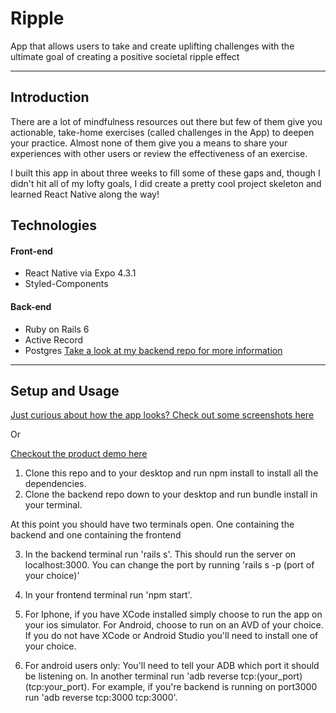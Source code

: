 # Ripple
App that allows users to take and create uplifting challenges with the ultimate goal of creating a positive societal ripple effect

---- 
## Introduction 
There are a lot of mindfulness resources out there but few of them give you actionable, take-home exercises (called challenges in the App) to deepen your practice. Almost none of them give you a means to share your experiences with other users or review the effectiveness of an exercise. 

I built this app in about three weeks to fill some of these gaps and, though I didn't hit all of my lofty goals, I did create a pretty cool project skeleton and learned React Native along the way! 

## Technologies 

#### Front-end
* React Native via Expo 4.3.1
* Styled-Components

#### Back-end
* Ruby on Rails 6 
* Active Record
* Postgres
[Take a look at my backend repo for more information](https://github.com/Ekenayy/Ripple-backend)

----

## Setup and Usage 

[Just curious about how the app looks? Check out some screenshots here](https://github.com/Ekenayy/Ripple-frontend/tree/main/assets/screenshots)

Or 

[Checkout the product demo here](https://www.loom.com/share/d824f5cffb3f46b1adb4f2362f5df7fa)

1. Clone this repo and to your desktop and run npm install to install all the dependencies.
2. Clone the backend repo down to your desktop and run bundle install in your terminal.

At this point you should have two terminals open. One containing the backend and one containing the frontend 

3. In the backend terminal run 'rails s'. This should run the server on localhost:3000. You can change the port by running 'rails s -p (port of your choice)' 

4. In your frontend terminal run 'npm start'.

5. For Iphone, if you have XCode installed simply choose to run the app on your ios simulator. For Android, choose to run on an AVD of your choice. If you do not have XCode or Android Studio you'll need to install one of your choice. 

6. For android users only: You'll need to tell your ADB which port it should be listening on. In another terminal run 'adb reverse tcp:(your_port) (tcp:your_port). For example, if you're backend is running on port3000 run 'adb reverse tcp:3000 tcp:3000'. 

